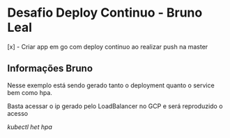 # Desafio Deploy Continuo - Bruno Leal

[x] - Criar app em go com deploy continuo ao realizar push na master

## Informações Bruno

Nesse exemplo está sendo gerado tanto o deployment quanto o service bem como hpa.  

Basta acessar o ip gerado pelo LoadBalancer no GCP e será reproduzido o acesso  

*kubectl het hpa*